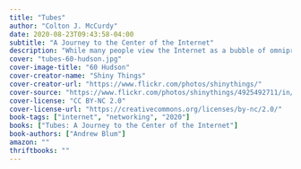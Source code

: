 ```yaml
---
title: "Tubes"
author: "Colton J. McCurdy"
date: 2020-08-23T09:43:58-04:00
subtitle: "A Journey to the Center of the Internet"
description: "While many people view the Internet as a bubble of omnipresent connectivity, the core of the Internet is localized to relatively few places, like Ashburn, Virginia or 60 Hudson Street in New York City. This book takes a journey to these few places that are the core to the foundation of the Internet."
cover: "tubes-60-hudson.jpg"
cover-image-title: "60 Hudson"
cover-creator-name: "Shiny Things"
cover-creator-url: "https://www.flickr.com/photos/shinythings/"
cover-source: "https://www.flickr.com/photos/shinythings/4925492711/in/photolist-8vfro8-YzwNz1-2gG4rHu-2joYoPc-2ivNqhD-286YMas-MynFqs-RtSgip-CFGrdA-2j4gEp6-4zZbwf-2hgKePZ-CCvoaN-2hg4sDu-McGsJT-kJoe3k-4zZ8pq-28FduWG-2aZoUQP-Gwxp8n-2ayHmHe-ergbtG-2gdtpSq-2jokvRT-2jxwVjd-2eiiGWk-No1LC7-GGDopJ-24NrDMS-F5vf1u-EU9PBN-2g5gQS8-CuE3ki-2haBH6J-DgfXD7-2dPSVpt-27VwXsA-srzdKZ-tXijx3-2hv2XGB-CXtfCS-r1WmjW-9jVh4U-9jSdDk-243APpg-9yx2DD-7m2Mwr-22Yf3sd-227TVCL-28be4ZE"
cover-license: "CC BY-NC 2.0"
cover-license-url: "https://creativecommons.org/licenses/by-nc/2.0/"
book-tags: ["internet", "networking", "2020"]
books: ["Tubes: A Journey to the Center of the Internet"]
book-authors: ["Andrew Blum"]
amazon: ""
thriftbooks: ""
---
```

